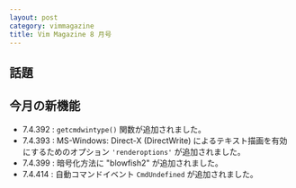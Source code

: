 ```yaml
---
layout: post
category: vimmagazine
title: Vim Magazine 8 月号
---
```


## 話題

## 今月の新機能

- 7.4.392 : `getcmdwintype()` 関数が追加されました。
- 7.4.393 : MS-Windows: Direct-X (DirectWrite) によるテキスト描画を有効にするためのオプション `'renderoptions'` が追加されました。
- 7.4.399 : 暗号化方法に "blowfish2" が追加されました。
- 7.4.414 : 自動コマンドイベント `CmdUndefined` が追加されました。

